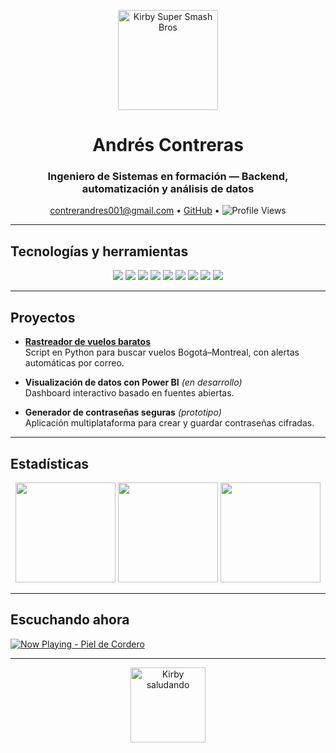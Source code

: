 <p align="center">
  <img src="https://static.wikia.nocookie.net/ssb/images/0/01/Kirby_SSBU.png" width="160px" alt="Kirby Super Smash Bros" />
</p>

<h1 align="center">Andrés Contreras</h1>
<h3 align="center">Ingeniero de Sistemas en formación — Backend, automatización y análisis de datos</h3>

<p align="center">
  <a href="mailto:contrerandres001@gmail.com">contrerandres001@gmail.com</a> • 
  <a href="https://github.com/AndresContreras1034">GitHub</a> • 
  <img src="https://komarev.com/ghpvc/?username=AndresContreras1034&label=Profile%20views&color=grey&style=flat" alt="Profile Views"/>
</p>

---

## Tecnologías y herramientas

<p align="center">
  <img src="https://img.shields.io/badge/Python-black?style=flat&logo=python&logoColor=white" />
  <img src="https://img.shields.io/badge/Java-black?style=flat&logo=java&logoColor=white" />
  <img src="https://img.shields.io/badge/JavaScript-black?style=flat&logo=javascript&logoColor=white" />
  <img src="https://img.shields.io/badge/Git-black?style=flat&logo=git&logoColor=white" />
  <img src="https://img.shields.io/badge/MySQL-black?style=flat&logo=mysql&logoColor=white" />
  <img src="https://img.shields.io/badge/SQLite-black?style=flat&logo=sqlite&logoColor=white" />
  <img src="https://img.shields.io/badge/Spring_Boot-black?style=flat&logo=springboot&logoColor=white" />
  <img src="https://img.shields.io/badge/Arduino-black?style=flat&logo=arduino&logoColor=white" />
  <img src="https://img.shields.io/badge/Matlab-black?style=flat&logo=mathworks&logoColor=white" />
</p>

---

## Proyectos

- **[Rastreador de vuelos baratos](https://github.com/AndresContreras1034/rastreador_vuelos)**  
  Script en Python para buscar vuelos Bogotá–Montreal, con alertas automáticas por correo.

- **Visualización de datos con Power BI** *(en desarrollo)*  
  Dashboard interactivo basado en fuentes abiertas.

- **Generador de contraseñas seguras** *(prototipo)*  
  Aplicación multiplataforma para crear y guardar contraseñas cifradas.

---

## Estadísticas

<p align="center">
  <img height="160" src="https://github-readme-stats.vercel.app/api?username=AndresContreras1034&show_icons=true&theme=dark&include_all_commits=true&count_private=true&hide_title=true" />
  <img height="160" src="https://github-readme-streak-stats.herokuapp.com/?user=AndresContreras1034&theme=dark&hide_title=true" />
  <img height="160" src="https://github-readme-stats.vercel.app/api/top-langs/?username=AndresContreras1034&layout=compact&theme=dark&hide_title=true" />
</p>

---

## Escuchando ahora

[![Now Playing - Piel de Cordero](https://img.shields.io/badge/Now_Playing-Piel_de_Cordero-black?style=for-the-badge&logo=spotify&logoColor=1DB954)](https://open.spotify.com/track/7pofG9kjEbLdaY3OkqP25m)

---

<p align="center">
  <img src="https://media.tenor.com/SVbG3gqVMBgAAAAj/kirby-wave.gif" width="120px" alt="Kirby saludando" />
</p>

